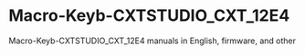 # Macro-Keyb-CXTSTUDIO_CXT_12E4
Macro-Keyb-CXTSTUDIO_CXT_12E4 manuals in English, firmware, and other
